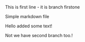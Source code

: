 This is first line - it is branch firstone

Simple markdown file

Hello added some text!


Not we have second branch too.!